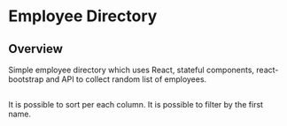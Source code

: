 # Employee Directory

## Overview

Simple employee directory which uses React, stateful components, react-bootstrap and API to collect random list of employees.


## 

It is possible to sort per each column.
It is possible to filter by the first name.

